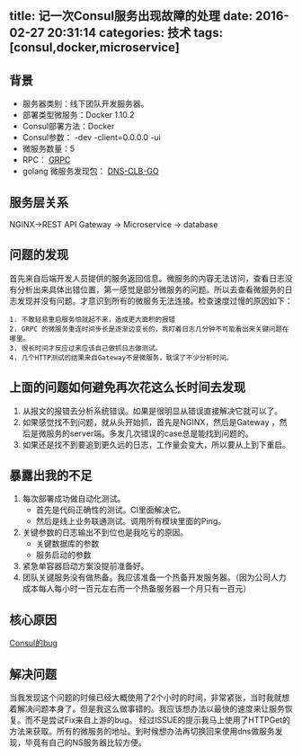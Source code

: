 title: 记一次Consul服务出现故障的处理
date: 2016-02-27 20:31:14
categories: 技术
tags: [consul,docker,microservice]
---

## 背景
- 服务器类别：线下团队开发服务器。
- 部署类型微服务：Docker 1.10.2
- Consul部署方法：Docker 
- Consul参数： -dev -client=0.0.0.0 -ui
- 微服务数量：5
- RPC： [GRPC](http://grpc.io/)
- golang 微服务发现包： [DNS-CLB-GO](https://github.com/benschw/dns-clb-go)

## 服务层关系
NGINX->REST API Gateway -> Microservice -> database

## 问题的发现
首先来自后端开发人员提供的服务返回信息。微服务的内容无法访问，查看日志没有分析出来具体出错位置，第一感觉是部分微服务的问题。所以去查看微服务的日志发现并没有问题。才意识到所有的微服务无法连接。检查速度过慢的原因如下：

```
1. 不敢轻易重启服务怕就起不来，造成更大面积的报错
2. GRPC 的微服务重连时间步长是逐渐边变长的，我盯着日志几分钟不可能看出来关键问题在哪里。
3. 很长时间才反应过来应该自己做抓日志做测试。
4. 几个HTTP测试的结果来自Gateway不是微服务，耽误了不少分析时间。
```

## 上面的问题如何避免再次花这么长时间去发现
1. 从报文的报错去分析系统错误。如果是很明显从错误直接解决它就可以了。
2. 如果感觉找不到问题，就从头开始抓，首先是NGINX，然后是Gateway ，然后是微服务的server端。多发几次错误的case总是能找到问题的。
3. 如果还是找不到要追到更久远的日志，工作量会变大，所以要从上到下重启。

## 暴露出我的不足
1. 每次部署成功做自动化测试。
    - 首先是代码正确性的测试。CI里面解决它。
    - 然后是线上业务联通测试。调用所有模块里面的Ping。
2. 关键参数的日志输出不到位也是我吃亏的原因。
    - 关键数据库的参数
    - 服务启动的参数
3. 紧急单容器启动方案没提前准备好。
4. 团队关键服务没有做热备。我应该准备一个热备开发服务器。（因为公司人力成本每人每小时一百元左右而一个热备服务器一个月只有一百元）

## 核心原因
[Consul的bug](https://github.com/hashicorp/consul/issues/1125)

## 解决问题
当我发现这个问题的时候已经大概使用了2个小时的时间，非常紧张，当时我就想着解决问题本身了。但是我这么做事错的。我应该想办法以最快的速度来让服务恢复。而不是尝试Fix来自上游的bug。
经过ISSUE的提示我马上使用了HTTPGet的方法来获取。所有的微服务的地址。到时候想办法再切换回来使用dns做服务发现，毕竟有自己的NS服务器比较方便。

